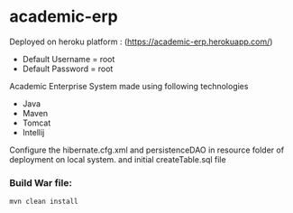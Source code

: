 # academic-erp
Deployed on heroku platform : (https://academic-erp.herokuapp.com/)
* Default Username = root
* Default Password = root

Academic Enterprise System made using following technologies
* Java
* Maven
* Tomcat
* Intellij

Configure the hibernate.cfg.xml and persistenceDAO in resource folder of deployment on local system.
and initial createTable.sql file

### Build War file:
```
mvn clean install
```



